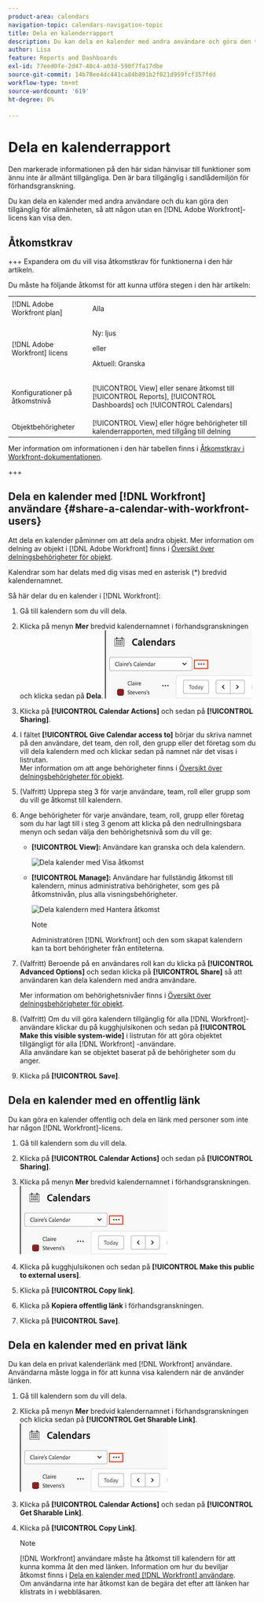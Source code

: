 ```yaml
---
product-area: calendars
navigation-topic: calendars-navigation-topic
title: Dela en kalenderrapport
description: Du kan dela en kalender med andra användare och göra den tillgänglig för allmänheten, så att någon utan en [!DNL Adobe Workfront] licens kan visa den.
author: Lisa
feature: Reports and Dashboards
exl-id: 77eed0fe-2d47-40c4-a03d-590f7fa17dbe
source-git-commit: 14b78ee4dc441ca84b891b2f021d959fcf357fdd
workflow-type: tm+mt
source-wordcount: '619'
ht-degree: 0%

---
```


# Dela en kalenderrapport

<span class="preview">Den markerade informationen på den här sidan hänvisar till funktioner som ännu inte är allmänt tillgängliga. Den är bara tillgänglig i sandlådemiljön för förhandsgranskning.</span>

Du kan dela en kalender med andra användare och du kan göra den tillgänglig för allmänheten, så att någon utan en [!DNL Adobe Workfront]-licens kan visa den.

## Åtkomstkrav

+++ Expandera om du vill visa åtkomstkrav för funktionerna i den här artikeln.

Du måste ha följande åtkomst för att kunna utföra stegen i den här artikeln:

<table style="table-layout:auto"> 
 <col> 
 </col> 
 <col> 
 </col> 
 <tbody> 
  <tr> 
   <td role="rowheader">[!DNL Adobe Workfront plan]</td> 
   <td> <p>Alla</p> </td> 
  </tr> 
  <tr> 
   <td role="rowheader">[!DNL Adobe Workfront] licens</td> 
   <td><p>Ny: ljus</p>
       <p>eller</p>
       <p>Aktuell: Granska</p></td> 
  </tr> 
  <tr> 
   <td role="rowheader">Konfigurationer på åtkomstnivå</td> 
   <td> <p>[!UICONTROL View] eller senare åtkomst till [!UICONTROL Reports], [!UICONTROL Dashboards] och [!UICONTROL Calendars]</p></td> 
  </tr> 
  <tr> 
   <td role="rowheader">Objektbehörigheter</td> 
   <td>[!UICONTROL View] eller högre behörigheter till kalenderrapporten, med tillgång till delning</td> 
  </tr> 
 </tbody> 
</table>

Mer information om informationen i den här tabellen finns i [Åtkomstkrav i Workfront-dokumentationen](/help/quicksilver/administration-and-setup/add-users/access-levels-and-object-permissions/access-level-requirements-in-documentation.md).

+++

## Dela en kalender med [!DNL Workfront] användare {#share-a-calendar-with-workfront-users}

Att dela en kalender påminner om att dela andra objekt. Mer information om delning av objekt i [!DNL Adobe Workfront] finns i [Översikt över delningsbehörigheter för objekt](../../../workfront-basics/grant-and-request-access-to-objects/sharing-permissions-on-objects-overview.md).

Kalendrar som har delats med dig visas med en asterisk (&#42;) bredvid kalendernamnet.

Så här delar du en kalender i [!DNL Workfront]:

1. Gå till kalendern som du vill dela.
1. <span class="preview">Klicka på menyn **Mer** bredvid kalendernamnet i förhandsgranskningen och klicka sedan på **Dela**.
   ![kalendermer meny](assets/more-menu-calendar.png)</span>
1. Klicka på **[!UICONTROL Calendar Actions]** och sedan på **[!UICONTROL Sharing]**.

1. I fältet **[!UICONTROL Give Calendar access to]** börjar du skriva namnet på den användare, det team, den roll, den grupp eller det företag som du vill dela kalendern med och klickar sedan på namnet när det visas i listrutan.\
   Mer information om att ange behörigheter finns i [Översikt över delningsbehörigheter för objekt](../../../workfront-basics/grant-and-request-access-to-objects/sharing-permissions-on-objects-overview.md).

1. (Valfritt) Upprepa steg 3 för varje användare, team, roll eller grupp som du vill ge åtkomst till kalendern.
1. Ange behörigheter för varje användare, team, roll, grupp eller företag som du har lagt till i steg 3 genom att klicka på den nedrullningsbara menyn och sedan välja den behörighetsnivå som du vill ge:

   * **[!UICONTROL View]:** Användare kan granska och dela kalendern.

     ![Dela kalender med Visa åtkomst](assets/calendar-share-view-permissions-350x249.png)

     <!--
      ![Share calendar with view access](assets/view-calendar.png)
      -->

   * **[!UICONTROL Manage]:** Användare har fullständig åtkomst till kalendern, minus administrativa behörigheter, som ges på åtkomstnivån, plus alla visningsbehörigheter.

     ![Dela kalendern med Hantera åtkomst](assets/calendar-share-manage-permissions-350x241.png)

     <!--![Share calendar with manage access](assets/manage-calendar.png)-->

     >[!NOTE]
     >
     >Administratören [!DNL Workfront] och den som skapat kalendern kan ta bort behörigheter från entiteterna.

1. (Valfritt) Beroende på en användares roll kan du klicka på **[!UICONTROL Advanced Options]** och sedan klicka på &#x200B; **[!UICONTROL Share]** så att användaren kan dela kalendern med andra användare.

   Mer information om behörighetsnivåer finns i [Översikt över delningsbehörigheter för objekt](../../../workfront-basics/grant-and-request-access-to-objects/sharing-permissions-on-objects-overview.md).

1. (Valfritt) Om du vill göra kalendern tillgänglig för alla [!DNL Workfront]-användare klickar du på kugghjulsikonen och sedan på **[!UICONTROL Make this visible system-wide]** i listrutan för att göra objektet tillgängligt för alla [!DNL Workfront] -användare.\
   Alla användare kan se objektet baserat på de behörigheter som du anger.

1. Klicka på **[!UICONTROL Save]**.

## Dela en kalender med en offentlig länk

Du kan göra en kalender offentlig och dela en länk med personer som inte har någon [!DNL Workfront]-licens.

1. Gå till kalendern som du vill dela.
1. Klicka på **[!UICONTROL Calendar Actions]** och sedan på **[!UICONTROL Sharing]**.
1. <span class="preview">Klicka på menyn **Mer** bredvid kalendernamnet i förhandsgranskningen.
   ![kalendermer meny](assets/more-menu-calendar.png)</span>

1. Klicka på kugghjulsikonen och sedan på **[!UICONTROL Make this public to external users]**.
1. Klicka på **[!UICONTROL Copy link]**.
1. <span class="preview">Klicka på **Kopiera offentlig länk** i förhandsgranskningen.</span>
1. Klicka på **[!UICONTROL Save]**.

## Dela en kalender med en privat länk

Du kan dela en privat kalenderlänk med [!DNL Workfront] användare. Användarna måste logga in för att kunna visa kalendern när de använder länken.

1. Gå till kalendern som du vill dela.
1. <span class="preview">Klicka på menyn **Mer** bredvid kalendernamnet i förhandsgranskningen och klicka sedan på **[!UICONTROL Get Sharable Link]**.
   ![kalendermer meny](assets/more-menu-calendar.png)</span>
1. Klicka på **[!UICONTROL Calendar Actions]** och sedan på **[!UICONTROL Get Sharable Link]**.
1. Klicka på **[!UICONTROL Copy Link]**.

   >[!NOTE]
   >
   >[!DNL Workfront] användare måste ha åtkomst till kalendern för att kunna komma åt den med länken. Information om hur du beviljar åtkomst finns i [Dela en kalender med [!DNL Workfront] användare](#share-a-calendar-with-workfront-users).\
   >Om användarna inte har åtkomst kan de begära det efter att länken har klistrats in i webbläsaren.
